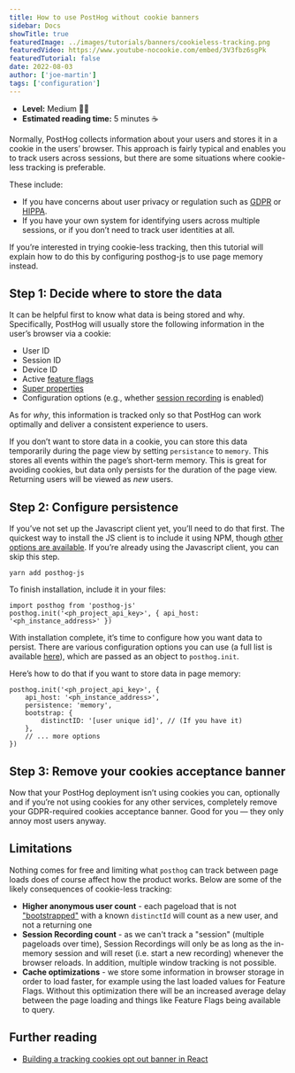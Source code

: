 ```yaml
---
title: How to use PostHog without cookie banners
sidebar: Docs
showTitle: true
featuredImage: ../images/tutorials/banners/cookieless-tracking.png
featuredVideo: https://www.youtube-nocookie.com/embed/3V3fbz6sgPk
featuredTutorial: false
date: 2022-08-03
author: ['joe-martin']
tags: ['configuration']
---
```


- **Level:** Medium 🦔🦔
- **Estimated reading time:** 5 minutes ☕️

Normally, PostHog collects information about your users and stores it in a cookie in the users’ browser. This approach is fairly typical and enables you to track users across sessions, but there are some situations where cookie-less tracking is preferable. 

These include:

- If you have concerns about user privacy or regulation such as [GDPR](/docs/integrate/gdpr) or [HIPPA](/docs/privacy/hipaa-compliance).
- If you have your own system for identifying users across multiple sessions, or if you don’t need to track user identities at all.

If you’re interested in trying cookie-less tracking, then this tutorial will explain how to do this by configuring posthog-js to use page memory instead.

<GDPRForm />

## Step 1: Decide where to store the data

It can be helpful first to know what data is being stored and why. Specifically, PostHog will usually store the following information in the user’s browser via a cookie:

- User ID
- Session ID
- Device ID 
- Active [feature flags](/docs/user-guides/feature-flags)
- [Super properties](/docs/integrate/client/js#super-properties)
- Configuration options (e.g., whether [session recording](/docs/user-guides/recordings) is enabled)

As for _why_, this information is tracked only so that PostHog can work optimally and deliver a consistent experience to users.

If you don’t want to store data in a cookie, you can store this data temporarily during the page view by setting `persistance` to `memory`. This stores all events within the page’s short-term memory. This is great for avoiding cookies, but data only persists for the duration of the page view. Returning users will be viewed as _new_ users. 

## Step 2: Configure persistence

If you’ve not set up the Javascript client yet, you’ll need to do that first. The quickest way to install the JS client is to include it using NPM, though [other options are available](/docs/integrate/client/js#installation). If you’re already using the Javascript client, you can skip this step. 

```
yarn add posthog-js
```

To finish installation, include it in your files:

```
import posthog from 'posthog-js'
posthog.init('<ph_project_api_key>', { api_host: '<ph_instance_address>' })
```

With installation complete, it’s time to configure how you want data to persist. There are various configuration options you can use (a full list is available [here](https://github.com/PostHog/posthog-js/blob/96fa9339b9c553a1c69ec5db9d282f31a65a1c25/src/posthog-core.js#L933)), which are passed as an object to `posthog.init`.

Here’s how to do that if you want to store data in page memory:

```
posthog.init('<ph_project_api_key>', {
    api_host: '<ph_instance_address>',
    persistence: 'memory',
    bootstrap: {
        distinctID: '[user unique id]', // (If you have it)
    },
    // ... more options
})
```

## Step 3: Remove your cookies acceptance banner

Now that your PostHog deployment isn’t using cookies you can, optionally and if you’re not using cookies for any other services, completely remove your GDPR-required cookies acceptance banner. Good for you — they only annoy most users anyway. 

## Limitations

Nothing comes for free and limiting what `posthog` can track between page loads does of course affect how the product works. Below are some of the likely consequences of cookie-less tracking:

* **Higher anonymous user count** - each pageload that is not ["bootstrapped"](/docs/libraries/js#bootstrapping-flags) with a known `distinctId` will count as a new user, and not a returning one
* **Session Recording count** - as we can't track a "session" (multiple pageloads over time), Session Recordings will only be as long as the in-memory session and will reset (i.e. start a new recording) whenever the browser reloads. In addition, multiple window tracking is not possible.
* **Cache optimizations** - we store some information in browser storage in order to load faster, for example using the last loaded values for Feature Flags. Without this optimization there will be an increased average delay between the page loading and things like Feature Flags being available to query. 


## Further reading

- [Building a tracking cookies opt out banner in React](/tutorials/react-cookie-banner)

<NewsletterTutorial compact/>

